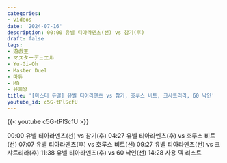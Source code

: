 ```yaml
---
categories:
- videos
date: '2024-07-16'
description: 00:00 유벨 티아라멘츠(선) vs 참기(후)
draft: false
tags:
- 遊戯王
- マスターデュエル
- Yu-Gi-Oh
- Master Duel
- 마듀
- MD
- 유희왕
title: '[마스터 듀얼] 유벨 티아라멘츠 vs 참기, 호루스 비트, 크샤트리라, 60 낙인'
youtube_id: c5G-tPlScfU
---
```



{{< youtube c5G-tPlScfU >}}

00:00 유벨 티아라멘츠(선) vs 참기(후)
04:27 유벨 티아라멘츠(후) vs 호루스 비트(선)
07:07 유벨 티아라멘츠(후) vs 호루스 비트(선)
09:27 유벨 티아라멘츠(선) vs 크샤트리라(후)
11:38 유벨 티아라멘츠(후) vs 60 낙인(선)
14:28 사용 덱 리스트